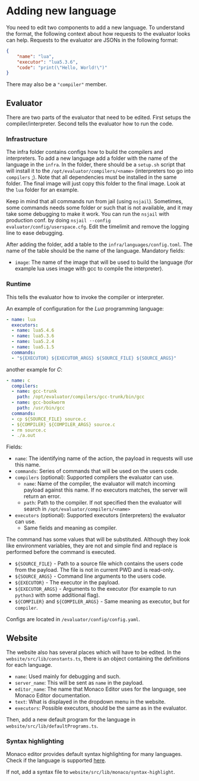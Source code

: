 # Adding new language

You need to edit two components to add a new language. To understand the
format, the following context about how requests to the evaluator looks can
help. Requests to the evaluator are JSONs in the following format:

```json
{
    "name": "lua",
    "executor": "lua5.3.6",
    "code": "print(\"Hello, World!\")"
}
```

There may also be a `"compiler"` member.

## Evaluator

There are two parts of the evaluator that need to be edited.
First setups the compiler/interpreter.
Second tells the evaluator how to run the code.

### Infrastructure

The infra folder contains configs how to build the compilers and interpreters.
To add a new language add a folder with the name of the language in the `infra`.
In the folder, there should be a `setup.sh` script that will install it to the `/opt/evaluator/compilers/<name>` (interpreters too go into `compilers` ;).
Note that all dependencies must be installed in the same folder.
The final image will just copy this folder to the final image.
Look at the `lua` folder for an example.

Keep in mind that all commands run from jail (using `nsjail`).
Sometimes, some commands needs some folder or such that is not available, and it may take some debugging to make it work.
You can run the `nsjail` with production conf. by doing `nsjail --config evaluator/config/userspace.cfg`.
Edit the timelimit and remove the logging line to ease debugging.

After adding the folder, add a table to the `infra/languages/config.toml`.
The name of the table should be the name of the language.
Mandatory fields:
- `image`: The name of the image that will be used to build the language (for example lua uses image with gcc to compile the interpreter).

### Runtime

This tells the evaluator how to invoke the compiler or interpreter.

An example of configuration for the _Lua_ programming language:
```yaml
- name: lua
  executors:
  - name: lua5.4.6
  - name: lua5.3.6
  - name: lua5.2.4
  - name: lua5.1.5
  commands:
  - "${EXECUTOR} ${EXECUTOR_ARGS} ${SOURCE_FILE} ${SOURCE_ARGS}"
```

another example for _C_:

```yaml
- name: c
  compilers:
  - name: gcc-trunk
    path: /opt/evaluator/compilers/gcc-trunk/bin/gcc
  - name: gcc-bookworm
    path: /usr/bin/gcc
  commands:
  - cp ${SOURCE_FILE} source.c
  - ${COMPILER} ${COMPILER_ARGS} source.c
  - rm source.c
  - ./a.out
```

Fields:
- `name`: The identifying name of the action, the payload in requests will use this name.
- `commands`: Series of commands that will be used on the users code.
- `compilers` (optional): Supported compilers the evaluator can use.
    - `name`: Name of the compiler, the evaluator will match incoming payload
      against this name. If no executors matches, the server will return an
      error.
    - `path`: Path to the compiler. If not specified then the evaluator will
      search in `/opt/evaluator/compilers/<name>`
- `executors` (optional): Supported executors (interpreters) the evaluator can use.
    - Same fields and meaning as compiler.

The command has some values that will be substituted. Although they look like
environment variables, they are not and simple find and replace is performed
before the command is executed.
- `${SOURCE_FILE}` - Path to a source file which contains the users code from
  the payload. The file is not in current PWD and is read-only.
- `${SOURCE_ARGS}` - Command line arguments to the users code.
- `${EXECUTOR}` - The executor in the payload.
- `${EXECUTOR_ARGS}` - Arguments to the executor (for example to run `python3`
  with some additional flag).
- `${COMPILER}` and `${COMPILER_ARGS}` - Same meaning as executor, but for
  `compiler`.

Configs are located in `/evaluator/config/config.yaml`.

## Website

The website also has several places which will have to be edited.
In the `website/src/lib/constants.ts`, there is an object containing
the definitions for each language.
- `name`: Used mainly for debugging and such.
- `server_name`: This will be sent as `name` in the payload.
- `editor_name`: The name that Monaco Editor uses for the language, see Monaco
  Editor documentation.
- `text`: What is displayed in the dropdown menu in the website.
- `executors`: Possible executors, should be the same as in the evaluator.

Then, add a new default program for the language in
`website/src/lib/defaultPrograms.ts`.

### Syntax highlighting

Monaco editor provides default syntax highlighting for many languages.
Check if the language is supported [here](https://github.com/microsoft/monaco-editor/tree/main/src/basic-languages).

If not, add a syntax file to `website/src/lib/monaco/syntax-highlight`.
